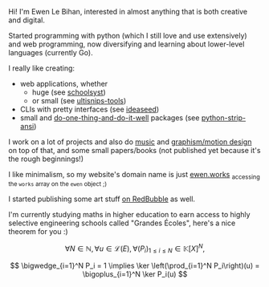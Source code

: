 Hi! I'm Ewen Le Bihan, interested in almost anything that is both creative and digital.

Started programming with python (which I still love and use extensively) and web programming, now diversifying and learning about lower-level languages (currently Go).

I really like creating:

- web applications, whether 
  - huge (see [schoolsyst](https://github.com/schoolsyst))
  - or small (see [ultisnips-tools](https://github.com/ewen-lbh/ultisnips-tools))
- CLIs with pretty interfaces (see [ideaseed](https://github.com/ewen-lbh/ideaseed))
- small and [do-one-thing-and-do-it-well](https://en.wikipedia.org/wiki/Unix_philosophy#origin) packages (see [python-strip-ansi](https://github.com/ewen-lbh/python-strip-ansi))

I work on a lot of projects and also do [music](https://open.spotify.com/artist/6tUc6r8aNeiiT1mElcnMx9?si=ezLedPQ4Qimkep9xmsjpQA) and [graphism/motion design](https://ewen.works) on top of that, and some small papers/books (not published yet because it's the rough beginnings!)

I like minimalism, so my website's domain name is just [ewen.works](https://ewen.works) <sub>accessing the `works` array on the `ewen` object ;)</sub>

I started publishing some art stuff [on RedBubble](https://www.redbubble.com/people/ewenlbh/shop) as well.

I'm currently studying maths in higher education to earn access to highly selective engineering schools called "Grandes Écoles", here's a nice theorem for you :)

$$
\forall N \in \mathbb{N}, \forall u \in \mathcal{L}(E), \forall (P_i)_{1\leq i \leq N} \in \mathbb{K}[X]^N, 
$$

$$
\bigwedge_{i=1}^N P_i = 1 \implies \ker \left(\prod_{i=1}^N P_i\right)(u) = \bigoplus_{i=1}^N \ker P_i(u)
$$

